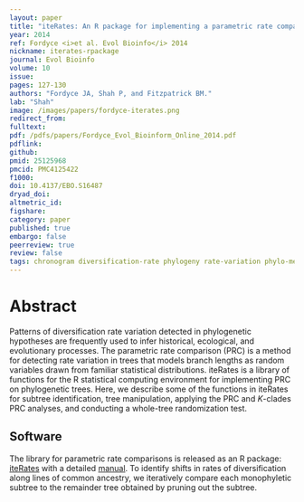 ```yaml
---
layout: paper
title: "iteRates: An R package for implementing a parametric rate comparison on phylogenetic trees."
year: 2014
ref: Fordyce <i>et al. Evol Bioinfo</i> 2014
nickname: iterates-rpackage
journal: Evol Bioinfo
volume: 10
issue: 
pages: 127-130
authors: "Fordyce JA, Shah P, and Fitzpatrick BM."
lab: "Shah"
image: /images/papers/fordyce-iterates.png
redirect_from: 
fulltext: 
pdf: /pdfs/papers/Fordyce_Evol_Bioinform_Online_2014.pdf
pdflink: 
github: 
pmid: 25125968
pmcid: PMC4125422
f1000: 
doi: 10.4137/EBO.S16487
dryad_doi: 
altmetric_id: 
figshare: 
category: paper
published: true
embargo: false
peerreview: true
review: false
tags: chronogram diversification-rate phylogeny rate-variation phylo-method
---
```

# Abstract 

Patterns of diversification rate variation detected in phylogenetic hypotheses are frequently used to infer historical, ecological, and evolutionary processes. The parametric rate comparison (PRC) is a method for detecting rate variation in trees that models branch lengths as random variables drawn from familiar statistical distributions. iteRates is a library of functions for the R statistical computing environment for implementing PRC on phylogenetic trees. Here, we describe some of the functions in iteRates for subtree identification, tree manipulation, applying the PRC and <i>K</i>-clades PRC analyses, and conducting a whole-tree randomization test.

## Software

The library for parametric rate comparisons is released as an R package: [iteRates][1] with a detailed [manual][2]. To identify shifts in rates of diversification along lines of common ancestry, we iteratively compare each monophyletic subtree to the remainder tree obtained by pruning out the subtree.

[1]: https://cran.r-project.org/web/packages/iteRates/
[2]: https://cran.r-project.org/web/packages/iteRates/iteRates.pdf
